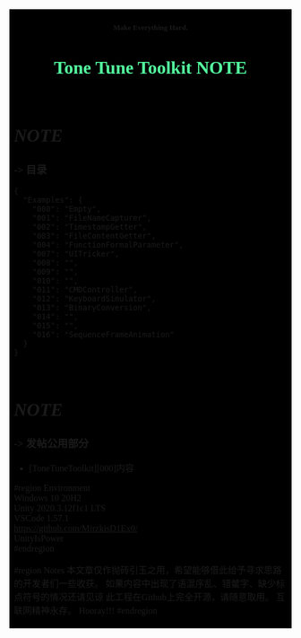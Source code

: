 <font face="STHeiti" size=2 >
<table><tr><td bgcolor=#000000>

#### <center><font size=2>Make Everything Hard.</font></center>
# <center><font color=#54FF9F size=6>**Tone Tune Toolkit NOTE**</font></center>

</br>

# *NOTE*
### -> 目录
    {
      "Examples": {
        "000": "Empty",
        "001": "FileNameCapturer",
        "002": "TimestampGetter",
        "003": "FileContentGetter",
        "004": "FunctionFormalParameter",
        "007": "UITricker",
        "008": "",
        "009": "",
        "010": "",
        "011": "CMDController",
        "012": "KeyboardSimulator",
        "013": "BinaryConversion",
        "014": "",
        "015": "",
        "016": "SequenceFrameAnimation"
      }
    }

</br>

# *NOTE*
### -> 发帖公用部分
* [ToneTuneToolkit][000]内容
 
#region Environment </br>
Windows 10 20H2 </br>
Unity 2020.3.12f1c1 LTS </br>
VSCode 1.57.1 </br>
https://github.com/MirzkisD1Ex0/ </br>UnityIsPower </br>
#endregion </br>


#region Notes
本文章仅作抛砖引玉之用，希望能够借此给予寻求思路的开发者们一些收获。
如果内容中出现了语混序乱、错鳖字、缺少标点符号的情况还请见谅
此工程在Github上完全开源，请随意取用。
互联网精神永存。
Hooray!!!
#endregion

</td></tr></table>

</font>